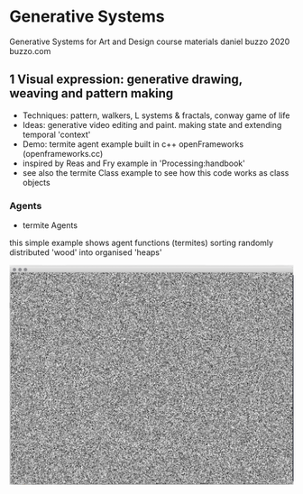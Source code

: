 # Generative Systems
Generative Systems for Art and Design course materials
 daniel buzzo 2020
 buzzo.com

## 1 Visual expression: generative drawing, weaving and pattern making

* Techniques: pattern, walkers, L systems & fractals, conway game of life
* Ideas: generative video editing and paint. making state and extending temporal 'context'
* Demo: termite agent example built in c++ openFrameworks (openframeworks.cc)
* inspired by Reas and Fry example in 'Processing:handbook'
* see also the termite Class example to see how this code works as class objects

### Agents

* termite Agents

this simple example shows agent functions (termites) sorting randomly distributed 'wood' into organised 'heaps'

![screenshot](screenshot-termiteAgents.png)
